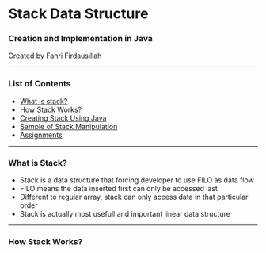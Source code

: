 # Stack Data Structure

### Creation and Implementation in Java

Created by [Fahri Firdausillah](http://fahrifirdaus.web.id)

---

### List of Contents

- [What is stack?](#/1)
- [How Stack Works?](#/1)
- [Creating Stack Using Java](#/1)
- [Sample of Stack Manipulation](#/1)
- [Assignments](#/1)


---

### What is Stack?

- Stack is a data structure that forcing developer to use FILO as data flow
- FILO means the data inserted first can only be accessed last
- Different to regular array, stack can only access data in that particular order
- Stack is actually most usefull and important linear data structure

---

### How Stack Works?

